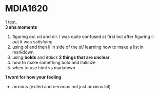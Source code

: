 # MDIA1620
1 test. <br>
 **3 aha moments**
1. figuring out cd and dir. I was quite confused at first but after figuring it out it was satisfying
2. using ol and then li in side of the ol/ learning how to make a list in markdown
3.  using **bolds** and *italics* 
**2 things that are unclear**
1. how to make something bold and italicize
2. when to use html vs markdown

**1 word for how your feeling**
- anxious (exited and nervious not just anxious lol)
